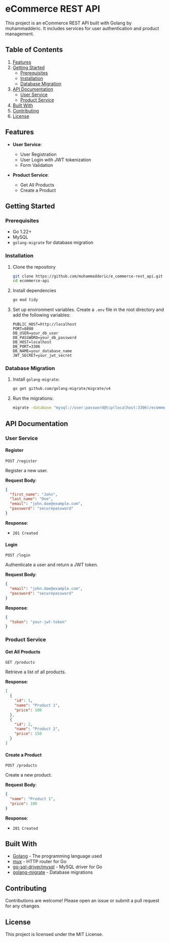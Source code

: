 # eCommerce REST API

This project is an eCommerce REST API built with Golang by muhammadderic. It includes services for user authentication and product management.

## Table of Contents

1. [Features](#features)
2. [Getting Started](#getting-started)
    - [Prerequisites](#prerequisites)
    - [Installation](#installation)
    - [Database Migration](#database-migration)
3. [API Documentation](#api-documentation)
    - [User Service](#user-service)
    - [Product Service](#product-service)
4. [Built With](#built-with)
5. [Contributing](#contributing)
6. [License](#license)

## Features

- **User Service**:
  - User Registration
  - User Login with JWT tokenization
  - Form Validation

- **Product Service**:
  - Get All Products
  - Create a Product

## Getting Started

### Prerequisites

- Go 1.22+
- MySQL
- `golang-migrate` for database migration

### Installation

1. Clone the repository
   ```bash
   git clone https://github.com/muhammadderic/e_commerce-rest_api.git
   cd ecommerce-api
   ```

2. Install dependencies
   ```bash
   go mod tidy
   ```

3. Set up environment variables. Create a `.env` file in the root directory and add the following variables:
   ```env
   PUBLIC_HOST=http://localhost
   PORT=8080
   DB_USER=your_db_user
   DB_PASSWORD=your_db_password
   DB_HOST=localhost
   DB_PORT=3306
   DB_NAME=your_database_name
   JWT_SECRET=your_jwt_secret
   ```

### Database Migration

1. Install `golang-migrate`:
   ```bash
   go get github.com/golang-migrate/migrate/v4
   ```

2. Run the migrations:
   ```bash
   migrate -database "mysql://user:password@tcp(localhost:3306)/ecommerce" -path ./your_folder/migrations up
   ```

## API Documentation

### User Service

#### Register

`POST /register`

Register a new user.

**Request Body**:
```json
{
  "first_name": "John",
  "last_name": "Doe",
  "email": "john.doe@example.com",
  "password": "securepassword"
}
```

**Response**:
- `201 Created`

#### Login

`POST /login`

Authenticate a user and return a JWT token.

**Request Body**:
```json
{
  "email": "john.doe@example.com",
  "password": "securepassword"
}
```

**Response**:
```json
{
  "token": "your-jwt-token"
}
```

### Product Service

#### Get All Products

`GET /products`

Retrieve a list of all products.

**Response**:
```json
[
  {
    "id": 1,
    "name": "Product 1",
    "price": 100
  },
  {
    "id": 2,
    "name": "Product 2",
    "price": 150
  }
]
```

#### Create a Product

`POST /products`

Create a new product.

**Request Body**:
```json
{
  "name": "Product 1",
  "price": 100
}
```

**Response**:
- `201 Created`

## Built With

- [Golang](https://golang.org/) - The programming language used
- [mux](https://github.com/gorilla/mux) - HTTP router for Go
- [go-sql-driver/mysql](https://github.com/go-sql-driver/mysql) - MySQL driver for Go
- [golang-migrate](https://github.com/golang-migrate/migrate) - Database migrations

## Contributing

Contributions are welcome! Please open an issue or submit a pull request for any changes.

## License

This project is licensed under the MIT License.